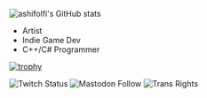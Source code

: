 ![ashifolfi's GitHub stats](https://github-readme-stats.vercel.app/api?username=ashifolfi&show_icons=true&theme=tokyonight)

- Artist
- Indie Game Dev
- C++/C# Programmer

[![trophy](https://github-profile-trophy.vercel.app/?username=ashifolfi&theme=tokyonight)](https://github.com/ryo-ma/github-profile-trophy)

![Twitch Status](https://img.shields.io/twitch/status/ashi_eden?color=lightblue&style=for-the-badge) ![Mastodon Follow](https://img.shields.io/mastodon/follow/106880192441248560?color=lightpink&domain=https%3A%2F%2Fmeow.social&style=for-the-badge) ![Trans Rights](https://img.shields.io/badge/trans-rights-lightpink?style=for-the-badge&labelColor=lightblue)
<!---
ashifolfi/ashifolfi is a ✨ special ✨ repository because its `README.md` (this file) appears on your GitHub profile.
You can click the Preview link to take a look at your changes.
--->
